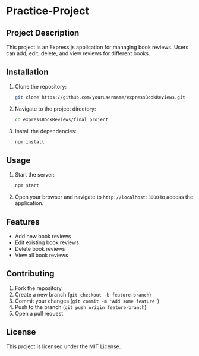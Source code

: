 # Practice-Project

## Project Description
This project is an Express.js application for managing book reviews. Users can add, edit, delete, and view reviews for different books.

## Installation
1. Clone the repository:
    ```bash
    git clone https://github.com/yourusername/expressBookReviews.git
    ```
2. Navigate to the project directory:
    ```bash
    cd expressBookReviews/final_project
    ```
3. Install the dependencies:
    ```bash
    npm install
    ```

## Usage
1. Start the server:
    ```bash
    npm start
    ```
2. Open your browser and navigate to `http://localhost:3000` to access the application.

## Features
- Add new book reviews
- Edit existing book reviews
- Delete book reviews
- View all book reviews

## Contributing
1. Fork the repository
2. Create a new branch (`git checkout -b feature-branch`)
3. Commit your changes (`git commit -m 'Add some feature'`)
4. Push to the branch (`git push origin feature-branch`)
5. Open a pull request

## License
This project is licensed under the MIT License.